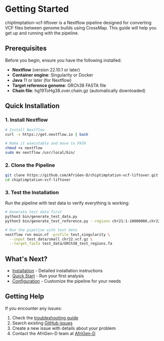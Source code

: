 # Getting Started

chiptimptation-vcf-liftover is a Nextflow pipeline designed for converting VCF files between genome builds using CrossMap. This guide will help you get up and running with the pipeline.

## Prerequisites

Before you begin, ensure you have the following installed:

- **Nextflow** (version 22.10.1 or later)
- **Container engine**: Singularity or Docker
- **Java** 11 or later (for Nextflow)
- **Target reference genome**: GRCh38 FASTA file
- **Chain file**: hg19ToHg38.over.chain.gz (automatically downloaded)

## Quick Installation

### 1. Install Nextflow

```bash
# Install Nextflow
curl -s https://get.nextflow.io | bash

# Make it executable and move to PATH
chmod +x nextflow
sudo mv nextflow /usr/local/bin/
```

### 2. Clone the Pipeline

```bash
git clone https://github.com/AfriGen-D/chiptimptation-vcf-liftover.git
cd chiptimptation-vcf-liftover
```

### 3. Test the Installation

Run the pipeline with test data to verify everything is working:

```bash
# Generate test data first
python3 bin/generate_test_data.py
python3 bin/generate_test_reference.py --regions chr21:1-10000000,chr22:1-20000000 --output test_data/GRCh38_test_regions.fa

# Run the pipeline with test data
nextflow run main.nf -profile test,singularity \
  --input test_data/small_chr22.vcf.gz \
  --target_fasta test_data/GRCh38_test_regions.fa
```

## What's Next?

- [Installation](/guide/installation) - Detailed installation instructions
- [Quick Start](/guide/quick-start) - Run your first analysis
- [Configuration](/guide/configuration) - Customize the pipeline for your needs

## Getting Help

If you encounter any issues:

1. Check the [troubleshooting guide](/guide/troubleshooting)
2. Search existing [GitHub issues](https://github.com/AfriGen-D/chiptimptation-vcf-liftover/issues)
3. Create a new issue with details about your problem
4. Contact the AfriGen-D team at [AfriGen-D](https://afrigen-d.org)